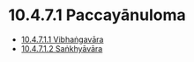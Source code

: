 # 10.4.7.1 Paccayānuloma

* [10.4.7.1.1 Vibhaṅgavāra](10.4.7.1/10.4.7.1.1.md)
* [10.4.7.1.2 Saṅkhyāvāra](10.4.7.1/10.4.7.1.2.md)
